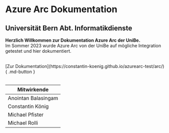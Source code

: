 # **Azure Arc Dokumentation**   
## Universität Bern Abt. Informatikdienste  

**Herzlich Willkommen zur Dokumentation Azure Arc der UniBe.**  
Im Sommer 2023 wurde Azure Arc von der UniBe auf mögliche Integration getestet und hier dokumentiert.   

<br />
[Zur Dokumentation](https://constantin-koenig.github.io/azurearc-test/arc/){ .md-button } 

<br />
<br />

| Mitwirkende                           | 
| ------------------------------------- |
| Anointan Balasingam                   | 
| Constantin König                      | 
| Michael Pfister                       | 
| Michael Rolli                         | 

